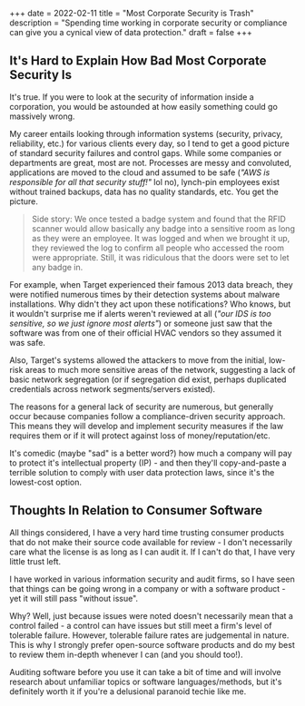 +++
date = 2022-02-11
title = "Most Corporate Security is Trash"
description = "Spending time working in corporate security or compliance can give you a cynical view of data protection."
draft = false
+++

## It's Hard to Explain How Bad Most Corporate Security Is

It's true. If you were to look at the security of information inside a
corporation, you would be astounded at how easily something could go massively
wrong.

My career entails looking through information systems (security, privacy,
reliability, etc.) for various clients every day, so I tend to get a good
picture of standard security failures and control gaps. While some companies or
departments are great, most are not. Processes are messy and convoluted,
applications are moved to the cloud and assumed to be safe (_"AWS is responsible
for all that security stuff!"_ lol no), lynch-pin employees exist without
trained backups, data has no quality standards, etc. You get the picture.

> Side story: We once tested a badge system and found that the RFID scanner
> would allow basically any badge into a sensitive room as long as they were an
> employee. It was logged and when we brought it up, they reviewed the log to
> confirm all people who accessed the room were appropriate. Still, it was
> ridiculous that the doors were set to let any badge in.

For example, when Target experienced their famous 2013 data breach, they were
notified numerous times by their detection systems about malware installations.
Why didn't they act upon these notifications? Who knows, but it wouldn't
surprise me if alerts weren't reviewed at all (_"our IDS is too sensitive, so we
just ignore most alerts"_) or someone just saw that the software was from one of
their official HVAC vendors so they assumed it was safe.

Also, Target's systems allowed the attackers to move from the initial, low-risk
areas to much more sensitive areas of the network, suggesting a lack of basic
network segregation (or if segregation did exist, perhaps duplicated credentials
across network segments/servers existed).

The reasons for a general lack of security are numerous, but generally occur
because companies follow a compliance-driven security approach. This means they
will develop and implement security measures if the law requires them or if it
will protect against loss of money/reputation/etc.

It's comedic (maybe "sad" is a better word?) how much a company will pay to
protect it's intellectual property (IP) - and then they'll copy-and-paste a
terrible solution to comply with user data protection laws, since it's the
lowest-cost option.

## Thoughts In Relation to Consumer Software

All things considered, I have a very hard time trusting consumer products that
do not make their source code available for review - I don't necessarily care
what the license is as long as I can audit it. If I can't do that, I have very
little trust left.

I have worked in various information security and audit firms, so I have seen
that things can be going wrong in a company or with a software product - yet it
will still pass "without issue".

Why? Well, just because issues were noted doesn't necessarily mean that a
control failed - a control can have issues but still meet a firm's level of
tolerable failure. However, tolerable failure rates are judgemental in nature.
This is why I strongly prefer open-source software products and do my best to
review them in-depth whenever I can (and you should too!).

Auditing software before you use it can take a bit of time and will involve
research about unfamiliar topics or software languages/methods, but it's
definitely worth it if you're a delusional paranoid techie like me.
